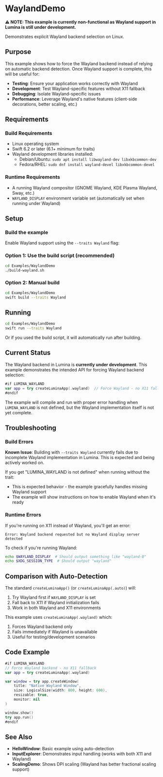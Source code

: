 # WaylandDemo

**⚠️ NOTE: This example is currently non-functional as Wayland support in Lumina is still under development.**

Demonstrates explicit Wayland backend selection on Linux.

## Purpose

This example shows how to force the Wayland backend instead of relying on automatic backend detection. Once Wayland support is complete, this will be useful for:

- **Testing**: Ensure your application works correctly with Wayland
- **Development**: Test Wayland-specific features without X11 fallback
- **Debugging**: Isolate Wayland-specific issues
- **Performance**: Leverage Wayland's native features (client-side decorations, better scaling, etc.)

## Requirements

### Build Requirements
- Linux operating system
- Swift 6.2 or later (6.1+ minimum for traits)
- Wayland development libraries installed:
  - Debian/Ubuntu: `sudo apt install libwayland-dev libxkbcommon-dev`
  - Fedora/RHEL: `sudo dnf install wayland-devel libxkbcommon-devel`

### Runtime Requirements
- A running Wayland compositor (GNOME Wayland, KDE Plasma Wayland, Sway, etc.)
- `WAYLAND_DISPLAY` environment variable set (automatically set when running under Wayland)

## Setup

### Build the example

Enable Wayland support using the `--traits Wayland` flag:

### Option 1: Use the build script (recommended)
```bash
cd Examples/WaylandDemo
./build-wayland.sh
```

### Option 2: Manual build
```bash
cd Examples/WaylandDemo
swift build --traits Wayland
```

## Running

```bash
cd Examples/WaylandDemo
swift run --traits Wayland
```

Or if you used the build script, it will automatically run after building.

## Current Status

The Wayland backend in Lumina is **currently under development**. This example demonstrates the intended API for forcing Wayland backend selection:

```swift
#if LUMINA_WAYLAND
var app = try createLuminaApp(.wayland)  // Force Wayland - no X11 fallback
#endif
```

The example will compile and run with proper error handling when `LUMINA_WAYLAND` is not defined, but the Wayland implementation itself is not yet complete.

## Troubleshooting

### Build Errors

**Known Issue**: Building with `--traits Wayland` currently fails due to incomplete Wayland implementation in Lumina. This is expected and being actively worked on.

If you get "LUMINA_WAYLAND is not defined" when running without the trait:
- This is expected behavior - the example gracefully handles missing Wayland support
- The example will show instructions on how to enable Wayland when it's ready

### Runtime Errors

If you're running on X11 instead of Wayland, you'll get an error:
```
Error: Wayland backend requested but no Wayland display server detected
```

To check if you're running Wayland:
```bash
echo $WAYLAND_DISPLAY  # Should output something like "wayland-0"
echo $XDG_SESSION_TYPE  # Should output "wayland"
```

## Comparison with Auto-Detection

The standard `createLuminaApp()` (or `createLuminaApp(.auto)`) will:
1. Try Wayland first if `WAYLAND_DISPLAY` is set
2. Fall back to X11 if Wayland initialization fails
3. Work in both Wayland and X11 environments

This example uses `createLuminaApp(.wayland)` which:
1. Forces Wayland backend only
2. Fails immediately if Wayland is unavailable
3. Useful for testing/development scenarios

## Code Example

```swift
#if LUMINA_WAYLAND
// Force Wayland backend - no X11 fallback
var app = try createLuminaApp(.wayland)

var window = try app.createWindow(
    title: "Native Wayland Window",
    size: LogicalSize(width: 800, height: 600),
    resizable: true,
    monitor: nil
)

window.show()
try app.run()
#endif
```

## See Also

- **HelloWindow**: Basic example using auto-detection
- **InputExplorer**: Demonstrates input handling (works with both X11 and Wayland)
- **ScalingDemo**: Shows DPI scaling (Wayland has better fractional scaling support)
